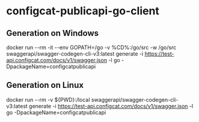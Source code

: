 # configcat-publicapi-go-client

## Generation on Windows
docker run --rm -it --env GOPATH=/go -v %CD%:/go/src -w /go/src swaggerapi/swagger-codegen-cli-v3:latest generate -i https://test-api.configcat.com/docs/v1/swagger.json -l go  -DpackageName=configcatpublicapi

## Generation on Linux
docker run --rm -v ${PWD}:/local swaggerapi/swagger-codegen-cli-v3:latest generate -i https://test-api.configcat.com/docs/v1/swagger.json -l go -DpackageName=configcatpublicapi